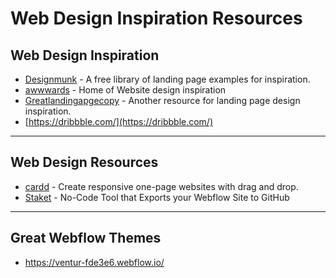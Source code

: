 
# Web Design Inspiration Resources

## Web Design Inspiration
-   [Designmunk](https://designmunk.com/) - A free library of landing page examples for inspiration.
-   [awwwards](https://www.awwwards.com/) - Home of Website design inspiration
-   [Greatlandingapgecopy](https://greatlandingpagecopy.com/) - Another resource for landing page design inspiration.
-   [https://dribbble.com/](https://dribbble.com/)


---

## Web Design Resources
-   [cardd](https://carrd.co/) - Create responsive one-page websites with drag and drop.
-   [Staket](https://stacket.app/) - No-Code Tool that Exports your Webflow Site to GitHub


---

## Great Webflow Themes 
- https://ventur-fde3e6.webflow.io/ 